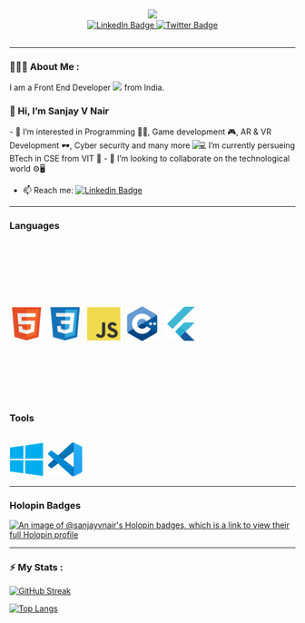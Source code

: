 <div id="header" align="center">
  <img src="https://media.giphy.com/media/M9gbBd9nbDrOTu1Mqx/giphy.gif" width="100"/>
  <div id="badges">
    <a href="https://www.linkedin.com/in/sanjay-v-nair/">
      <img src="https://img.shields.io/badge/LinkedIn-blue?style=for-the-badge&logo=linkedin&logoColor=white" alt="LinkedIn Badge"/>
    </a>
    <a href="https://twitter.com/SanjayVNair06">
      <img src="https://img.shields.io/badge/Twitter-black?style=for-the-badge&logo=twitter&logoColor=white" alt="Twitter Badge"/>
    </a>
  </div>
  <img src="https://komarev.com/ghpvc/?username=your-github-username&style=flat-square&color=blue" alt=""/>
  
</div>

---

### 👨🏼‍💻 About Me :
I am a Front End Developer <img src="https://media.giphy.com/media/WUlplcMpOCEmTGBtBW/giphy.gif" width="30"> from India.
<h3>👋 Hi, I’m Sanjay V Nair</h3>
- 👀 I’m interested in Programming 👨‍💻, Game development 🎮, AR & VR Development 🕶️, Cyber security and many more <img src="https://media.giphy.com/media/YRMb6dd7zprS00JdGZ/giphy.gif" style="height:60px;position:fixed">
- 💻 I’m currently persueing BTech in CSE  from VIT 🏫
- 💞️ I’m looking to collaborate on the technological world ⚙️🖥️

- 📫 Reach me: [![Linkedin Badge](https://img.shields.io/badge/-Sanjay-blue?style=flat&logo=Linkedin&logoColor=white)](https://www.linkedin.com/in/sanjay-v-nair/)

---


<div>
  <h3>Languages</h3>
</div>

<div>
<br>
  <img src="https://github.com/devicons/devicon/blob/master/icons/html5/html5-original.svg" style="height:60px;margin:100px 0 100px 0;">&nbsp
  <img src="https://github.com/devicons/devicon/blob/master/icons/css3/css3-original.svg" style="height:60px;margin:100px 0 100px 0;">&nbsp
  <img src="https://github.com/devicons/devicon/blob/master/icons/javascript/javascript-original.svg" style="height:60px;margin:100px 0 100px 0;">&nbsp
  <img src="https://github.com/devicons/devicon/blob/master/icons/cplusplus/cplusplus-original.svg" style="height:60px;margin:100px 0 100px 0;">&nbsp
  <img src="https://github.com/devicons/devicon/blob/master/icons/flutter/flutter-original.svg" style="height:60px;margin:100px 0 100px 0;">&nbsp
</div>

<h3>Tools</h3>
<br>
<div>
  <img src="https://github.com/devicons/devicon/blob/master/icons/windows8/windows8-original.svg" style="height:60px">&nbsp
  <img src="https://github.com/devicons/devicon/blob/master/icons/vscode/vscode-original.svg" style="height:60px">&nbsp
</div>
  
  
  
-------
<h3>Holopin Badges</h3>

[![An image of @sanjayvnair's Holopin badges, which is a link to view their full Holopin profile](https://holopin.me/sanjayvnair)](https://holopin.io/@sanjayvnair)

<!---
Sanjay-V-Nair/Sanjay-V-Nair is a ✨ special ✨ repository because its `README.md` (this file) appears on your GitHub profile.
You can click the Preview link to take a look at your changes.
--->
---

<div>

### ⚡ My Stats :
  
[![GitHub Streak](http://github-readme-streak-stats.herokuapp.com?user=Sanjay-V-Nair&theme=shadow-blue)](https://git.io/streak-stats)

  [![Top Langs](https://github-readme-stats.vercel.app/api/top-langs/?username=Sanjay-V-Nair&layout=compact&theme=vision-friendly-dark)](https://github.com/anuraghazra/github-readme-stats)

</div>

